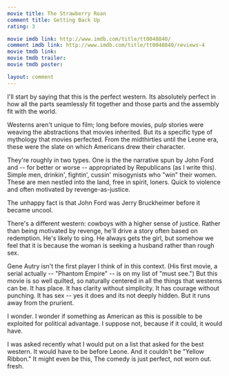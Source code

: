 ```yaml
---
movie title: The Strawberry Roan
comment title: Getting Back Up
rating: 3

movie imdb link: http://www.imdb.com/title/tt0040840/
comment imdb link: http://www.imdb.com/title/tt0040840/reviews-4
movie tmdb link: 
movie tmdb trailer: 
movie tmdb poster: 

layout: comment
---
```


I'll start by saying that this is the perfect western. Its absolutely perfect in how all the parts seamlessly fit together and those parts and the assembly fit with the world.

Westerns aren't unique to film; long before movies, pulp stories were weaving the abstractions that movies inherited. But its a specific type of mythology that movies perfected. From the midthirties until the Leone era, these were the slate on which Americans drew their character.

They're roughly in two types. One is the the narrative spun by John Ford and -- for better or worse -- appropriated by Republicans (as I write this). Simple men, drinkin', fightin', cussin' misogynists who "win" their women. These are men nestled into the land, free in spirit, loners. Quick to violence and often motivated by revenge-as-justice.

The unhappy fact is that John Ford was Jerry Bruckheimer before it became uncool.

There's a different western: cowboys with a higher sense of justice. Rather than being motivated by revenge, he'll drive a story often based on redemption. He's likely to sing. He always gets the girl, but somehow we feel that it is because the woman is seeking a husband rather than rough sex.

Gene Autry isn't the first player I think of in this context. (His first movie, a serial actually -- "Phantom Empire" -- is on my list of "must see.") But this movie is so well quilted, so naturally centered in all the things that westerns can be. It has place. It has clarity without simplicity. It has courage without punching. It has sex -- yes it does and its not deeply hidden. But it runs away from the prurient.

I wonder. I wonder if something as American as this is possible to be exploited for political advantage. I suppose not, because if it could, it would have.

I was asked recently what I would put on a list that asked for the best western. It would have to be before Leone. And it couldn't be "Yellow Ribbon." It might even be this, The comedy is just perfect, not worn out. fresh.